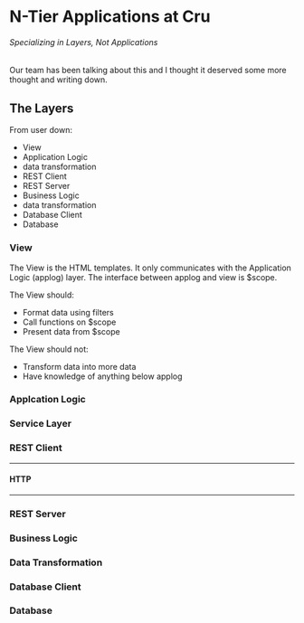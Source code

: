 # N-Tier Applications at Cru
###### Specializing in Layers, Not Applications

Our team has been talking about this and I thought it deserved some more thought and writing down.

## The Layers

From user down:
- View
- Application Logic
- data transformation
- REST Client
- REST Server
- Business Logic
- data transformation
- Database Client
- Database

### View
The View is the HTML templates. It only communicates with the Application Logic (applog) layer. The interface between applog and view is $scope.

The View should:
- Format data using filters
- Call functions on $scope
- Present data from $scope

The View should not:
- Transform data into more data
- Have knowledge of anything below applog

### Applcation Logic
### Service Layer
### REST Client
--------------
#### HTTP
--------------
### REST Server
### Business Logic
### Data Transformation
### Database Client
### Database
